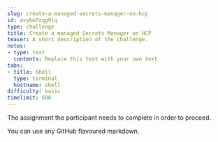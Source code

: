 ```yaml
---
slug: create-a-managed-secrets-manager-on-hcp
id: avybm7xqg9lq
type: challenge
title: Create a managed Secrets Manager on HCP
teaser: A short description of the challenge.
notes:
- type: text
  contents: Replace this text with your own text
tabs:
- title: Shell
  type: terminal
  hostname: shell
difficulty: basic
timelimit: 600
---
```

The assignment the participant needs to complete in order to proceed.

You can use any GitHub flavoured markdown.